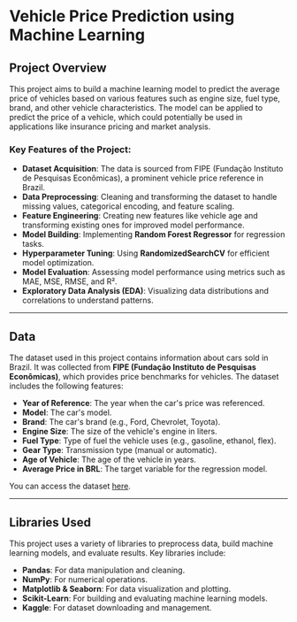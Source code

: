 # Vehicle Price Prediction using Machine Learning

## Project Overview

This project aims to build a machine learning model to predict the average price of vehicles based on various features such as engine size, fuel type, brand, and other vehicle characteristics. The model can be applied to predict the price of a vehicle, which could potentially be used in applications like insurance pricing and market analysis.

### Key Features of the Project:
- **Dataset Acquisition**: The data is sourced from FIPE (Fundação Instituto de Pesquisas Econômicas), a prominent vehicle price reference in Brazil.
- **Data Preprocessing**: Cleaning and transforming the dataset to handle missing values, categorical encoding, and feature scaling.
- **Feature Engineering**: Creating new features like vehicle age and transforming existing ones for improved model performance.
- **Model Building**: Implementing **Random Forest Regressor** for regression tasks.
- **Hyperparameter Tuning**: Using **RandomizedSearchCV** for efficient model optimization.
- **Model Evaluation**: Assessing model performance using metrics such as MAE, MSE, RMSE, and R².
- **Exploratory Data Analysis (EDA)**: Visualizing data distributions and correlations to understand patterns.

---

## Data

The dataset used in this project contains information about cars sold in Brazil. It was collected from **FIPE (Fundação Instituto de Pesquisas Econômicas)**, which provides price benchmarks for vehicles. The dataset includes the following features:

- **Year of Reference**: The year when the car's price was referenced.
- **Model**: The car's model.
- **Brand**: The car's brand (e.g., Ford, Chevrolet, Toyota).
- **Engine Size**: The size of the vehicle's engine in liters.
- **Fuel Type**: Type of fuel the vehicle uses (e.g., gasoline, ethanol, flex).
- **Gear Type**: Transmission type (manual or automatic).
- **Age of Vehicle**: The age of the vehicle in years.
- **Average Price in BRL**: The target variable for the regression model.

You can access the dataset [here](https://www.kaggle.com/datasets/vagnerbessa/average-car-prices-bazil/data).

---

## Libraries Used

This project uses a variety of libraries to preprocess data, build machine learning models, and evaluate results. Key libraries include:

- **Pandas**: For data manipulation and cleaning.
- **NumPy**: For numerical operations.
- **Matplotlib & Seaborn**: For data visualization and plotting.
- **Scikit-Learn**: For building and evaluating machine learning models.
- **Kaggle**: For dataset downloading and management.
